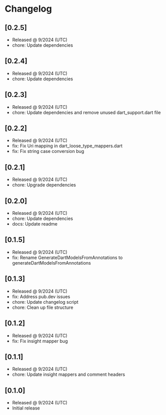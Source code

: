 # Changelog

## [0.2.5]

- Released @ 9/2024 (UTC)
- chore: Update dependencies

## [0.2.4]

- Released @ 9/2024 (UTC)
- chore: Update dependencies

## [0.2.3]

- Released @ 9/2024 (UTC)
- chore: Update dependencies and remove unused dart_support.dart file

## [0.2.2]

- Released @ 9/2024 (UTC)
- fix: Fix Uri mapping in dart_loose_type_mappers.dart
- fix: Fix string case conversion bug

## [0.2.1]

- Released @ 9/2024 (UTC)
- chore: Upgrade dependencies

## [0.2.0]

- Released @ 9/2024 (UTC)
- chore: Update dependencies
- docs: Update readme

## [0.1.5]

- Released @ 9/2024 (UTC)
- fix: Rename GenerateDartModelsFromAnnotations to generateDartModelsFromAnnotations

## [0.1.3]

- Released @ 9/2024 (UTC)
- fix: Address pub.dev issues
- chore: Update changelog script
- chore: Clean up file structure

## [0.1.2]

- Released @ 9/2024 (UTC)
- fix: Fix insight mapper bug

## [0.1.1]

- Released @ 9/2024 (UTC)
- chore: Update insight mappers and comment headers

## [0.1.0]

- Released @ 9/2024 (UTC)
- Initial release
